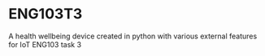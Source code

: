 # ENG103T3
A health wellbeing device created in python with various external features for IoT ENG103 task 3
